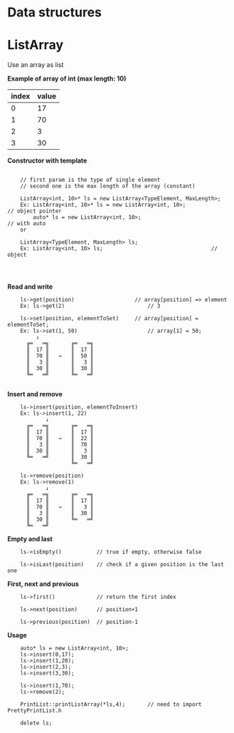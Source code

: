 # Data structures

# ListArray

Use an array as list

__Example of array of int (max length: 10)__

index | value                       
----- | ------                       
0|17                                 
1|70                                 
2|3                                  
3|30    

__Constructor with template__
```

    // first param is the type of single element
    // second one is the max length of the array (constant) 

    ListArray<int, 10>* ls = new ListArray<TypeElement, MaxLength>;     
    Ex: ListArray<int, 10>* ls = new ListArray<int, 10>;                 // object pointer
        auto* ls = new ListArray<int, 10>;                               // with auto
    or
    
    ListArray<TypeElement, MaxLength> ls;            
    Ex: ListArray<int, 10> ls;                                  // object
    
                                    
                                            
```
__Read and write__
```
    ls->get(position)                   // array[position] => element
    Ex: ls->get(2)                          // 3
    
    ls->set(position, elementToSet)     // array[position] = elementToSet;
    Ex: ls->set(1, 50)                      // array[1] = 50;
         ↓
      ╔═   ═╗       ╔═   ═╗
      ║  17 ║       ║  17 ║
      ║  70 ║   →   ║  50 ║
      ║   3 ║       ║   3 ║
      ║  30 ║       ║  30 ║
      ╚═   ═╝       ╚═   ═╝
    
```

__Insert and remove__
```
    ls->insert(position, elementToInsert)               
    Ex: ls->insert(1, 22)
            ↓
      ╔═   ═╗       ╔═   ═╗
      ║  17 ║       ║  17 ║
      ║  70 ║   →   ║  22 ║
      ║   3 ║       ║  70 ║
      ║  30 ║       ║   3 ║
      ╚═   ═╝       ║  30 ║
                    ╚═   ═╝
    
    ls->remove(position)
    Ex: ls->remove(1)
            ↓
      ╔═   ═╗       ╔═   ═╗
      ║  17 ║       ║  17 ║
      ║  70 ║   →   ║   3 ║
      ║   3 ║       ║  30 ║
      ║  30 ║       ╚═   ═╝
      ╚═   ═╝        
```

__Empty and last__
```
    ls->isEmpty()           // true if empty, otherwise false
    
    ls->isLast(position)    // check if a given position is the last one
```

__First, next and previous__
```
    ls->first()             // return the first index
    
    ls->next(position)      // position+1
    
    ls->previous(position)  // position-1
```

__Usage__
```
	auto* ls = new ListArray<int, 10>;
	ls->insert(0,17);
	ls->insert(1,20);
	ls->insert(2,3);
	ls->insert(3,30);

	ls->insert(1,70);
	ls->remove(2);

	PrintList::printListArray(*ls,4);       // need to import PrettyPrintList.h

	delete ls;
```